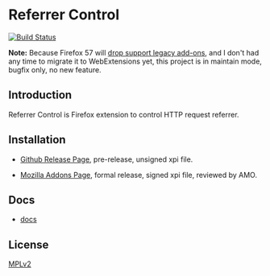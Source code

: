 Referrer Control
================

[![Build Status](https://travis-ci.org/muzuiget/referrer_control.svg?branch=master)](https://travis-ci.org/muzuiget/referrer_control)

**Note:** Because Firefox 57 will [drop support legacy add-ons](https://blog.mozilla.org/addons/2017/02/16/the-road-to-firefox-57-compatibility-milestones/), and I don't had any time to migrate it to WebExtensions yet, this project is in maintain mode, bugfix only, no new feature.

## Introduction

Referrer Control is Firefox extension to control HTTP request referrer.

## Installation

* [Github Release Page](https://github.com/muzuiget/referrer_control/releases), pre-release, unsigned xpi file.

* [Mozilla Addons Page](https://addons.mozilla.org/en-US/firefox/addon/referrer-control/), formal release, signed xpi file, reviewed by AMO. 

## Docs

* [docs](docs/)

## License

[MPLv2](http://www.mozilla.org/MPL/2.0/)

